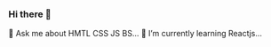 ### Hi there 👋
💬 Ask me about HMTL CSS JS BS...
🌱 I’m currently learning Reactjs...

<!--
**nandha-techie/nandha-techie** is a ✨ _special_ ✨ repository because its `README.md` (this file) appears on your GitHub profile.

Here are some ideas to get you started:

- 🔭 I’m currently working on ...
 🌱 I’m currently learning Reactjs...
- 👯 I’m looking to collaborate on ...
- 🤔 I’m looking for help with ...
 💬 Ask me about HMTL CSS JS BS...
- 📫 How to reach me: ...
- 😄 Pronouns: ...
- ⚡ Fun fact: ...
-->
